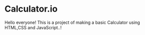 # Calculator.io
Hello everyone! This is a project of making a basic Calculator using HTML,CSS and JavaScript..!
